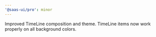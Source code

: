 ```yaml
---
'@saas-ui/pro': minor
---
```


Improved TimeLine composition and theme. TimeLine items now work properly on all background colors.
